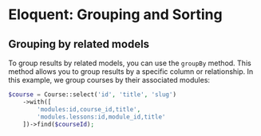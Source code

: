 # Eloquent: Grouping and Sorting

## Grouping by related models

To group results by related models, you can use the `groupBy` method. This method allows you to
group results by a specific column or relationship. In this example, we group courses by their
associated modules:

```php
$course = Course::select('id', 'title', 'slug')
    ->with([
        'modules:id,course_id,title',
        'modules.lessons:id,module_id,title'
    ])->find($courseId);
```



<!-- To group by a related model, you can use the `with` method to load the related model and then use
the `groupBy` method to group the results by a column from the related model.

```php
StudentCourse::query()
    ->with('studentLessons')
    ->OverviewWithLessons()
    ->find($scid);
``` -->



<!-- public function groupedByModule() {
    return $this->studentCourse->studentLessons->groupBy(
        fn($studentLesson) => $studentLesson->lesson->module->id
    );
} -->